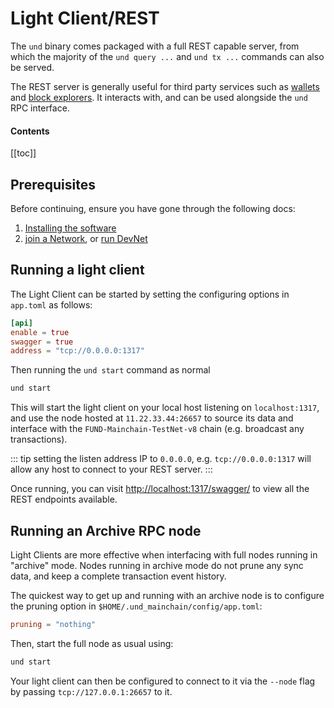 # Light Client/REST

The `und` binary comes packaged with a full REST capable server, from which the majority of 
the `und query ...` and `und tx ...` commands can also be served.

The REST server is generally useful for third party services such as 
[wallets](https://github.com/unification-com/web-wallet) and 
[block explorers](https://github.com/unification-com/mainchain-explorer). It interacts with, and can be used 
alongside the `und` RPC interface.

#### Contents

[[toc]]

## Prerequisites

Before continuing, ensure you have gone through the following docs:

1. [Installing the software](installation.md)
2. [join a Network](../networks/join-network.md), or [run DevNet](../networks/devnet/local-devnet-docker.md)

## Running a light client

The Light Client can be started by setting the configuring options in `app.toml` as follows:

```toml
[api]
enable = true
swagger = true
address = "tcp://0.0.0.0:1317"
```

Then running the `und start` command as normal

```bash
und start
```

This will start the light client on your local host listening on `localhost:1317`, and use the node 
hosted at `11.22.33.44:26657` to source its data and interface with the `FUND-Mainchain-TestNet-v8` chain 
(e.g. broadcast any transactions).

::: tip
setting the listen address IP to `0.0.0.0`, e.g. `tcp://0.0.0.0:1317` will allow any host to connect to your REST server.
:::

Once running, you can visit [http://localhost:1317/swagger/](http://localhost:1317/swagger/) to view all the REST 
endpoints available.

## Running an Archive RPC node

Light Clients are more effective when interfacing with full nodes running in "archive" mode. Nodes running in archive 
mode do not prune any sync data, and keep a complete transaction event history.

The quickest way to get up and running with an archive node is to configure the pruning option in 
`$HOME/.und_mainchain/config/app.toml`:

```toml
pruning = "nothing"
```

Then, start the full node as usual using:

```bash
und start
```

Your light client can then be configured to connect to it via the `--node` flag by passing `tcp://127.0.0.1:26657` to it.
